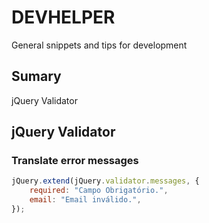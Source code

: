 # DEVHELPER
General snippets and tips for development

## Sumary
jQuery Validator


## jQuery Validator
### Translate error messages
```javascript
jQuery.extend(jQuery.validator.messages, {
    required: "Campo Obrigatório.",
    email: "Email inválido.",
});
```
